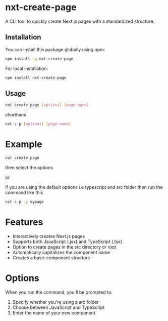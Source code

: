 # nxt-create-page

A CLI tool to quickly create Next.js pages with a standardized structure.

## Installation

You can install this package globally using npm:

```bash
npm install -g nxt-create-page
```

For local installation:
```bash
npm install nxt-create-page
```

## Usage

```bash
nxt create page [options] [page-name]
```
shorthand 

```bash
nxt c p [options] [page-name]
```

# Example 

```bash
nxt create page
```
then select the options

or 

if you are using the default options i.e typescript and src folder then run the command like this

```bash
nxt c p -y mypage
```


# Features

- Interactively creates Next.js pages
- Supports both JavaScript (.jsx) and TypeScript (.tsx)
- Option to create pages in the src directory or root
- Automatically capitalizes the component name
- Creates a basic component structure

# Options
When you run the command, you'll be prompted to:

1. Specify whether you're using a src folder
2. Choose between JavaScript and TypeScript
3. Enter the name of your new component
